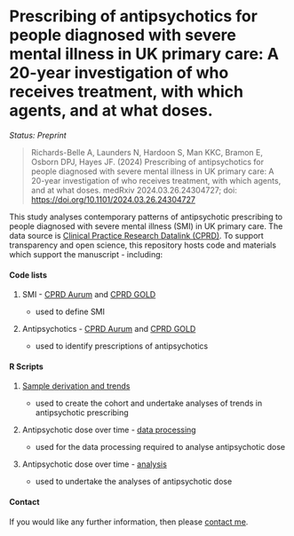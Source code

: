 # Prescribing of antipsychotics for people diagnosed with severe mental illness in UK primary care: A 20-year investigation of who receives treatment, with which agents, and at what doses.

<i>Status: Preprint</i>

> Richards-Belle A, Launders N, Hardoon S, Man KKC, Bramon E, Osborn DPJ, Hayes JF. (2024) Prescribing of antipsychotics for people diagnosed with severe mental illness in UK primary care: A 20-year investigation of who receives treatment, with which agents, and at what doses. medRxiv 2024.03.26.24304727; doi: https://doi.org/10.1101/2024.03.26.24304727

This study analyses contemporary patterns of antipsychotic prescribing to people diagnosed with severe mental illness (SMI) in UK primary care. The data source is [Clinical Practice Research Datalink (CPRD)](https://www.cprd.com/). To support transparency and open science, this repository hosts code and materials which support the manuscript - including:

#### Code lists

1. SMI - [CPRD Aurum](https://github.com/Alvin-RB/antipsychotics_descriptive_study_cprd/blob/main/Aurum_SMI_codelist_21032024.txt) and [CPRD GOLD](https://github.com/Alvin-RB/antipsychotics_descriptive_study_cprd/blob/main/GOLD_SMI_codelist_21032024.txt)
   - used to define SMI
   
2. Antipsychotics - [CPRD Aurum](https://github.com/Alvin-RB/antipsychotics_descriptive_study_cprd/blob/main/antipsychotics_AURUM_250324.txt) and [CPRD GOLD](https://github.com/Alvin-RB/antipsychotics_descriptive_study_cprd/blob/main/antipsychotics_GOLD_250324.txt)
    - used to identify prescriptions of antipsychotics

#### R Scripts

1. [Sample derivation and trends](https://github.com/Alvin-RB/antipsychotics_descriptive_study_cprd/blob/main/1.%20Sample%20derivation%20and%20trends_github%2025.03.24.R)
   - used to create the cohort and undertake analyses of trends in antipsychotic prescribing
   
2. Antipsychotic dose over time - [data processing](https://github.com/Alvin-RB/antipsychotics_descriptive_study_cprd/blob/main/2.%20Antipsychotic%20dose%20-%20data%20processing_github%2025.03.24.R)
   - used for the data processing required to analyse antipsychotic dose
   
3. Antipsychotic dose over time - [analysis](https://github.com/Alvin-RB/antipsychotics_descriptive_study_cprd/blob/main/3.%20Antipsychotic%20dose%20-%20analysis_github%2025.03.24.R)
   - used to undertake the analyses of antipsychotic dose

#### Contact

If you would like any further information, then please [contact me](https://github.com/Alvin-RB).

